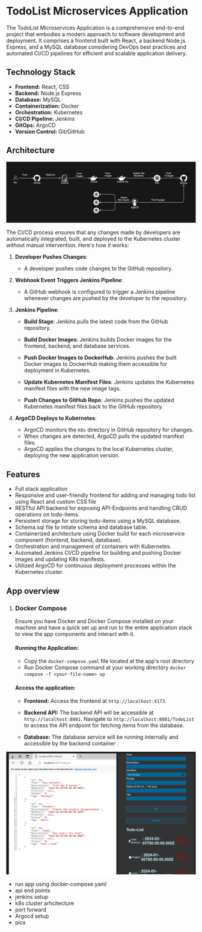 # TodoList Microservices Application

The TodoList Microservices Application is a comprehensive end-to-end project that embodies a modern approach to software development and deployment. It comprises a frontend built with React, a backend Node.js Express, and a MySQL database considering DevOps best practices and automated CI/CD pipelines for efficient and scalable application delivery.



## Technology Stack

- **Frontend:** React, CSS
- **Backend:** Node.js Express
- **Database:** MySQL
- **Containerization:** Docker
- **Orchestration:** Kubernetes 
- **CI/CD Pipeline:** Jenkins
- **GitOps:** ArgoCD
- **Version Control:** Git/GitHub

## Architecture

![TodoList Arhcitecture](https://github.com/Omar-tarek3/Assets/blob/master/TodoList-pipeline.png)




The CI/CD process ensures that any changes made by developers are automatically integrated, built, and deployed to the Kubernetes cluster without manual intervention. Here's how it works:

1. **Developer Pushes Changes**: 
   - A developer pushes code changes to the GitHub repository.

2. **Webhook Event Triggers Jenkins Pipeline**: 
   - A GitHub webhook is configured to trigger a Jenkins pipeline whenever changes are pushed by the developer to the repository.

3. **Jenkins Pipeline**:
   - **Build Stage**: Jenkins pulls the latest code from the GitHub repository.
   - **Build Docker Images**: Jenkins builds Docker images for the frontend, backend, and database services.
   - **Push Docker Images to DockerHub**: Jenkins pushes the built Docker images to DockerHub making them accessible for deployment in Kubernetes.

   - **Update Kubernetes Manifest Files**: Jenkins updates the Kubernetes manifest files with the new image tags.

   - **Push Changes to GitHub Repo**: Jenkins pushes the updated Kubernetes manifest files back to the GitHub repository.

4. **ArgoCD Deploys to Kubernetes**:
   - ArgoCD monitors the `K8s` directory in GitHub repository for changes.
   - When changes are detected, ArgoCD pulls the updated manifest files.
   - ArgoCD applies the changes to the local Kubernetes cluster, deploying the new application version.



## Features
- Full stack application
- Responsive and user-friendly frontend for adding and managing todo list using React and custom CSS file
- RESTful API backend for exposing API-Endpoints and handling CRUD operations on todo-items.
- Persistent storage for storing todo-items using a MySQL database.
- Schema.sql file to intiate schema and database table.
- Containerized architecture using Docker build for each microservice component (frontend, backend, database).
- Orchestration and management of containers with Kubernetes.
- Automated Jenkins CI/CD pipeline for building and pushing Docker images and updating K8s manifests.
- Utilized ArgoCD for continuous deployment processes within the Kubernetes cluster.



## App overview 
1. ### Docker Compose
   Ensure you have Docker and Docker Compose installed on your machine and have a quick set up and run to the entire application stack to view the app components and interact with it. 

   #### Running the Application:
   - Copy the `docker-compose.yaml` file located at the app's root directory
   - Run Docker Compose command at your working directory `docker compose -f <your-file-name> up `

   #### Access the application:  
   - **Frontend:** Access the frontend at `http://localhost:4173`.

   - **Backend API:** The backend API will be accessible at `http://localhost:8081`. Navigate to `http://localhost:8081/TodoList` to access the API endpoint for fetching items from the database.
    - **Database:** The database service will be running internally and accessible by the backend container .



   
![front&back](https://github.com/Omar-tarek3/Assets/blob/master/fron-end-2.png)
 




- run app using docker-compose.yaml
- api end points 
- jenkins setup
- k8s cluster arhcitecture 
- port forward 
- Argocd setup
- pics 
